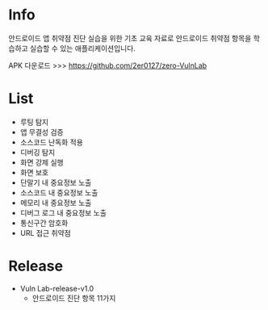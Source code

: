 # Info
안드로이드 앱 취약점 진단 실습을 위한 기초 교육 자료로 안드로이드 취약점 항목을 학습하고 실습할 수 있는 애플리케이션입니다.

APK 다운로드 >>> https://github.com/2er0127/zero-VulnLab

<div align="center">
<p align="center">
  
</p>
</div>

# List
- 루팅 탐지
- 앱 무결성 검증
- 소스코드 난독화 적용
- 디버깅 탐지
- 화면 강제 실행
- 화면 보호
- 단말기 내 중요정보 노출
- 소스코드 내 중요정보 노출
- 메모리 내 중요정보 노출
- 디버그 로그 내 중요정보 노출
- 통신구간 암호화
- URL 접근 취약점

# Release
- Vuln Lab-release-v1.0
  - 안드로이드 진단 항목 11가지
